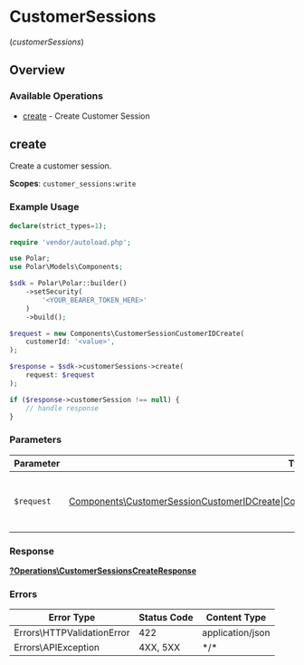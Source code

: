 # CustomerSessions
(*customerSessions*)

## Overview

### Available Operations

* [create](#create) - Create Customer Session

## create

Create a customer session.

**Scopes**: `customer_sessions:write`

### Example Usage

```php
declare(strict_types=1);

require 'vendor/autoload.php';

use Polar;
use Polar\Models\Components;

$sdk = Polar\Polar::builder()
    ->setSecurity(
        '<YOUR_BEARER_TOKEN_HERE>'
    )
    ->build();

$request = new Components\CustomerSessionCustomerIDCreate(
    customerId: '<value>',
);

$response = $sdk->customerSessions->create(
    request: $request
);

if ($response->customerSession !== null) {
    // handle response
}
```

### Parameters

| Parameter                                                                                                                                                               | Type                                                                                                                                                                    | Required                                                                                                                                                                | Description                                                                                                                                                             |
| ----------------------------------------------------------------------------------------------------------------------------------------------------------------------- | ----------------------------------------------------------------------------------------------------------------------------------------------------------------------- | ----------------------------------------------------------------------------------------------------------------------------------------------------------------------- | ----------------------------------------------------------------------------------------------------------------------------------------------------------------------- |
| `$request`                                                                                                                                                              | [Components\CustomerSessionCustomerIDCreate\|Components\CustomerSessionCustomerExternalIDCreate](../../Models/Operations/CustomerSessionsCreateCustomerSessionCreate.md) | :heavy_check_mark:                                                                                                                                                      | The request object to use for the request.                                                                                                                              |

### Response

**[?Operations\CustomerSessionsCreateResponse](../../Models/Operations/CustomerSessionsCreateResponse.md)**

### Errors

| Error Type                 | Status Code                | Content Type               |
| -------------------------- | -------------------------- | -------------------------- |
| Errors\HTTPValidationError | 422                        | application/json           |
| Errors\APIException        | 4XX, 5XX                   | \*/\*                      |